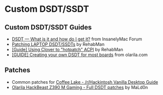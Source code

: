 # Custom DSDT/SSDT

## Custom DSDT/SSDT Guides

* [DSDT — What is it and how do I get it?](https://www.insanelymac.com/forum/topic/278170-dsdt-%E2%80%94-what-is-it-and-how-do-i-get-it/) from InsanelyMac Forum
* [Patching LAPTOP DSDT/SSDTs](https://www.tonymacx86.com/threads/guide-patching-laptop-dsdt-ssdts.152573/) by RehabMan
* [[Guide] Using Clover to "hotpatch" ACPI](https://www.tonymacx86.com/threads/guide-using-clover-to-hotpatch-acpi.200137/) by RehabMan
* [[GUIDE] Creating your own DSDT for most boards](http://olarila.com/forum/viewtopic.php?t=2191) from olarila.com

## Patches

* Common patches for [Coffee Lake - /r/Hackintosh Vanilla Desktop Guide](https://hackintosh.gitbook.io/-r-hackintosh-vanilla-desktop-guide/config.plist-per-hardware/coffee-lake)
* [Olarila HackBeast Z390 M Gaming - Full DSDT patches](https://olarila.com/forum/viewtopic.php?t=9172) by MaLd0n 